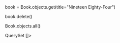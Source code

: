<!-- Retrieving the book -->
book = Book.objects.get(title="Nineteen Eighty-Four")

<!-- Deleting the book -->

book.delete()

<!-- Trying to retrieve all books -->

Book.objects.all()

<!-- Expected output -->

QuerySet []>
